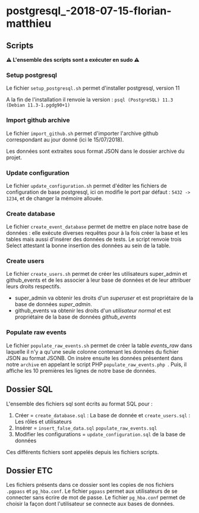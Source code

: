 # postgresql_-2018-07-15-florian-matthieu


## Scripts

 **⚠ L'ensemble des scripts sont a exécuter en sudo ⚠** 
 
 
### Setup postgresql

Le fichier `setup_postgresql.sh` permet d'installer postgresql, version 11

A la fin de l'installation il renvoie la version :
`psql (PostgreSQL) 11.3 (Debian 11.3-1.pgdg90+1)`


### Import github archive

Le fichier `import_github.sh` permet d'importer l'archive github correspondant au jour donné (ici le 15/07/2018).

Les données sont extraites sous format JSON dans le dossier archive du projet.


### Update configuration

Le fichier `update_configuration.sh` permet d'éditer les fichiers de configuration de base postgresql, ici on modifie le port par défaut : `5432 -> 1234`, et de changer la mémoire allouée.


### Create database

Le fichier `create_event_database` permet de mettre en place notre base de données : elle exécute diverses requêtes pour à la fois créer la base et les tables mais aussi d'insérer des données de tests.
Le script renvoie trois Select attestant la bonne insertion des données au sein de la table.

### Create users
Le fichier `create_users.sh` permet de créer les utilisateurs super_admin et github_events et de les associer à leur base de données et de leur attribuer leurs droits respectifs.

 - super_admin va obtenir les droits d'un *superuser* et est propriétaire de la base de données *super_admin*.
 - github_events va obtenir les droits d'un *utilisateur normal* et est propriétaire de la base de données *github_events* 
 
 

### Populate raw events 
Le fichier `populate_raw_events.sh` permet de créer la table *events_raw* dans laquelle il n'y a qu'une seule colonne contenant les données du fichier JSON au format JSONB.
On insère ensuite les données présentent dans notre `archive` en appelant le script PHP `populate_raw_events.php `.
Puis, il affiche les 10 premières les lignes de notre base de données.



## Dossier SQL
L'ensemble des fichiers sql sont écrits au format SQL pour :
1. Créer = `create_database.sql` : La base de donnée et `create_users.sql` : Les rôles et utilisateurs
2. Insérer = `insert_false_data.sql` `populate_raw_events.sql `
3. Modifier les configurations = `update_configuration.sql` de la base de données

Ces différents fichiers sont appelés depuis les fichiers scripts.


## Dossier ETC
 Les fichiers présents dans ce dossier sont les copies de nos fichiers `.pgpass` et `pg_hba.conf`.
 Le fichier `pgpass` permet aux utilisateurs de se connecter sans écrire de mot de passe.
 Le fichier `pg_hba.conf`  permet de choisir la façon dont l'utilisateur se connecte aux bases de données.
